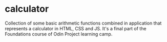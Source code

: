 # calculator
Collection of some basic arithmetic functions combined in application that represents a calculator in HTML, CSS and JS. It's a final part of the Foundations course of Odin Project learning camp. 
